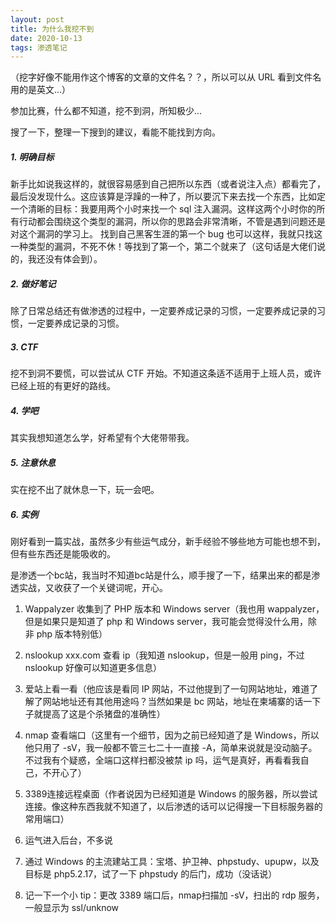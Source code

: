 ```yaml
---
layout: post
title: 为什么我挖不到
date: 2020-10-13
tags: 渗透笔记
---
```


（挖字好像不能用作这个博客的文章的文件名？？，所以可以从 URL 看到文件名用的是英文...）

参加比赛，什么都不知道，挖不到洞，所知极少...

搜了一下，整理一下搜到的建议，看能不能找到方向。

##### **1. 明确目标**

新手比如说我这样的，就很容易感到自己把所以东西（或者说注入点）都看完了，最后没发现什么。这应该算是浮躁的一种了，所以要沉下来去找一个东西，比如定一个清晰的目标：我要用两个小时来找一个 sql 注入漏洞。这样这两个小时你的所有行动都会围绕这个类型的漏洞，所以你的思路会非常清晰，不管是遇到问题还是对这个漏洞的学习上。
找到自己黑客生涯的第一个 bug 也可以这样，我就只找这一种类型的漏洞，不死不休！等找到了第一个，第二个就来了（这句话是大佬们说的，我还没有体会到）。

##### **2. 做好笔记**

除了日常总结还有做渗透的过程中，一定要养成记录的习惯，一定要养成记录的习惯，一定要养成记录的习惯。

##### **3. CTF**

挖不到洞不要慌，可以尝试从 CTF 开始。不知道这条适不适用于上班人员，或许已经上班的有更好的路线。

##### **4. 学吧**

其实我想知道怎么学，好希望有个大佬带带我。

##### **5. 注意休息**

实在挖不出了就休息一下，玩一会吧。

##### **6. 实例**

刚好看到一篇实战，虽然多少有些运气成分，新手经验不够些地方可能也想不到，但有些东西还是能吸收的。

是渗透一个bc站，我当时不知道bc站是什么，顺手搜了一下，结果出来的都是渗透实战，又收获了一个关键词呢，开心。

1. Wappalyzer 收集到了 PHP 版本和 Windows server（我也用 wappalyzer，但是如果只是知道了 php 和 Windows server，我可能会觉得没什么用，除非 php 版本特别低）

2. nslookup xxx.com 查看 ip（我知道 nslookup，但是一般用 ping，不过 nslookup 好像可以知道更多信息）

3. 爱站上看一看（他应该是看同 IP 网站，不过他提到了一句网站地址，难道了解了网站地址还有其他用途吗？当然如果是 bc 网站，地址在柬埔寨的话一下子就提高了这是个杀猪盘的准确性）

4. nmap 查看端口（这里有一个细节，因为之前已经知道了是 Windows，所以他只用了 -sV，我一般都不管三七二十一直接 -A，简单来说就是没动脑子。不过我有个疑惑，全端口这样扫都没被禁 ip 吗，运气是真好，再看看我自己，不开心了）

5. 3389连接远程桌面（作者说因为已经知道是 Windows 的服务器，所以尝试连接。像这种东西我就不知道了，以后渗透的话可以记得搜一下目标服务器的常用端口）

6. 运气进入后台，不多说

7. 通过 Windows 的主流建站工具：宝塔、护卫神、phpstudy、upupw，以及目标是 php5.2.17，试了一下 phpstudy 的后门，成功（没话说）

8. 记一下一个小 tip：更改 3389 端口后，nmap扫描加 -sV，扫出的 rdp 服务，一般显示为 ssl/unknow
